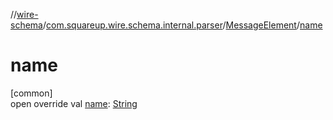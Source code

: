 //[wire-schema](../../../index.md)/[com.squareup.wire.schema.internal.parser](../index.md)/[MessageElement](index.md)/[name](name.md)

# name

[common]\
open override val [name](name.md): [String](https://kotlinlang.org/api/latest/jvm/stdlib/kotlin/-string/index.html)
